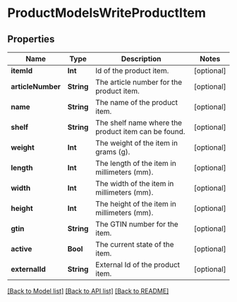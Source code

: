 # ProductModelsWriteProductItem

## Properties
Name | Type | Description | Notes
------------ | ------------- | ------------- | -------------
**itemId** | **Int** | Id of the product item. | [optional] 
**articleNumber** | **String** | The article number for the product item. | [optional] 
**name** | **String** | The name of the product item. | [optional] 
**shelf** | **String** | The shelf name where the product item can be found. | [optional] 
**weight** | **Int** | The weight of the item in grams (g). | [optional] 
**length** | **Int** | The length of the item in millimeters (mm). | [optional] 
**width** | **Int** | The width of the item in millimeters (mm). | [optional] 
**height** | **Int** | The height of the item in millimeters (mm). | [optional] 
**gtin** | **String** | The GTIN number for the item. | [optional] 
**active** | **Bool** | The current state of the item. | [optional] 
**externalId** | **String** | External Id of the product item. | [optional] 

[[Back to Model list]](../README.md#documentation-for-models) [[Back to API list]](../README.md#documentation-for-api-endpoints) [[Back to README]](../README.md)


